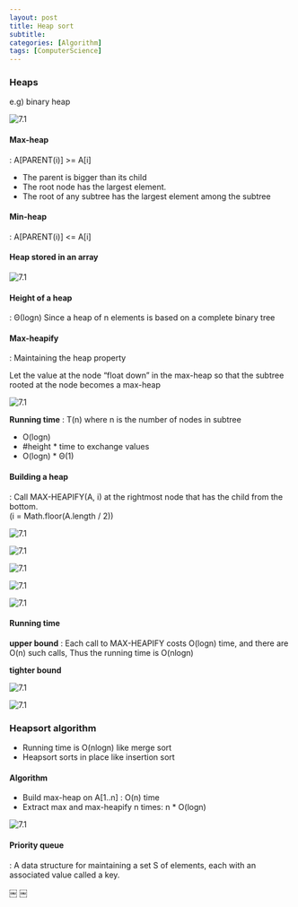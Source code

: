 ```yaml
---
layout: post
title: Heap sort
subtitle: 
categories: [Algorithm]
tags: [ComputerScience]
---
```


### Heaps

e.g) binary heap

![7.1](/assets/images/algorithm/5.1.png)

#### Max-heap
: A[PARENT(i)] >= A[i] 

- The parent is bigger than its child 
- The root node has the largest element. 
- The root of any subtree has the largest element among the subtree

#### Min-heap
: A[PARENT(i)] <= A[i] 


#### Heap stored in an array

![7.1](/assets/images/algorithm/5.2.png)

#### Height of a heap
: Θ(logn) Since a heap of n elements is based on a complete binary tree 

#### Max-heapify
: Maintaining the heap property

Let the value at the node “float down” in the max-heap so that the subtree rooted at the node becomes a max-heap

![7.1](/assets/images/algorithm/5.3.png)

**Running time**
: T(n) where n is the number of nodes in subtree

- O(logn)
- #height * time to exchange values
- O(logn) * Θ(1) 

#### Building a heap
: Call MAX-HEAPIFY(A, i) at the rightmost node that has the child from the bottom.
<br> 
(i = Math.floor(A.length / 2))

![7.1](/assets/images/algorithm/5.4.png)

![7.1](/assets/images/algorithm/5.5.png)

![7.1](/assets/images/algorithm/5.6.png)

![7.1](/assets/images/algorithm/5.7.png)

![7.1](/assets/images/algorithm/5.8.png)


#### Running time
**upper bound**
: Each call to MAX-HEAPIFY costs O(logn) time, and there are O(n) such calls, Thus the running time is O(nlogn)

**tighter bound**

![7.1](/assets/images/algorithm/5.9.png)

![7.1](/assets/images/algorithm/5.10.png)

### Heapsort algorithm
- Running time is O(nlogn) like merge sort
- Heapsort  sorts in place like insertion sort


#### Algorithm
- Build max-heap on A[1..n] : O(n) time
- Extract max and max-heapify n times: n * O(logn) 

![7.1](/assets/images/algorithm/5.11.png)

#### Priority queue
: A data structure for maintaining a set S of elements, each with an associated value called a key. 

￼
￼





